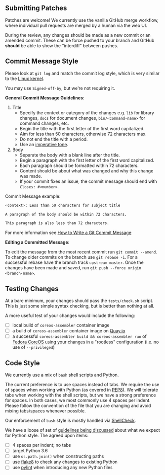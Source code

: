 Submitting Patches
-------------------

Patches are welcome!  We currently use the vanilla GitHub merge workflow, where
individual pull requests are merged by a human via the web UI.

During the review, any changes should be made as a new commit or an amended
commit.  These can be force pushed to your branch and GitHub **should** be able
to show the "interdiff" between pushes.

Commit Message Style
--------------------

Please look at `git log` and match the commit log style, which is very
similar to the
[Linux kernel](https://git.kernel.org/cgit/linux/kernel/git/torvalds/linux.git).

You may use `Signed-off-by`, but we're not requiring it.

**General Commit Message Guidelines**:

1. Title
    - Specify the context or category of the changes e.g. `lib` for library changes, `docs` for document changes, `bin/<command-name>` for command changes, etc.
    - Begin the title with the first letter of the first word capitalized.
    - Aim for less than 50 characters, otherwise 72 characters max.
    - Do not end the title with a period.
    - Use an [imperative tone](https://en.wikipedia.org/wiki/Imperative_mood).
2. Body
    - Separate the body with a blank line after the title.
    - Begin a paragraph with the first letter of the first word capitalized.
    - Each paragraph should be formatted within 72 characters.
    - Content should be about what was changed and why this change was made.
    - If your commit fixes an issue, the commit message should end with `Closes: #<number>`.

Commit Message example:

```bash
<context>: Less than 50 characters for subject title

A paragraph of the body should be within 72 characters.

This paragraph is also less than 72 characters.
```

For more information see [How to Write a Git Commit Message](https://chris.beams.io/posts/git-commit/)

**Editing a Committed Message:**

To edit the message from the most recent commit run `git commit --amend`. To change older commits on the branch use `git rebase -i`. For a successful rebase have the branch track `upstream master`. Once the changes have been made and saved, run `git push --force origin <branch-name>`.

Testing Changes
----------------

At a bare minimum, your changes should pass the `tests/check.sh` script.  This is just
some simple syntax checking, but is better than nothing at all.

A more useful test of your changes would include the following:
  - [ ] local build of `coreos-assembler` container image
  - [ ] a build of `coreos-assembler` container image on [Quay.io](https://quay.io)
  - [ ] a successful `coreos-assembler build && coreos-assembler run` of [Fedora CoreOS](https://github.com/coreos/fedora-coreos-config) using your changes in a "rootless" configuration (i.e. no use of `--privileged`)

Code Style
-----------

We currently use a mix of `bash` shell scripts and Python.

The current preference is to use spaces instead of tabs.  We require the use of
spaces when working with Python (as covered in [PEP8](https://www.python.org/dev/peps/pep-0008/#tabs-or-spaces)).
We will tolerate tabs when working with the shell scripts, but we have a strong
preference for spaces.  In both cases, we most commonly use 4 spaces per indent.
Please follow the convention of the file that you are changing and avoid mixing
tabs/spaces whenever possible.

Our enforcement of `bash` style is mostly handled via [ShellCheck](https://github.com/koalaman/shellcheck).

We have a loose of set of [guidelines being discussed](https://github.com/coreos/coreos-assembler/issues/271) about
what we expect for Python style.  The agreed upon items:
  - [ ] 4 spaces per indent; no tabs
  - [ ] target Python 3.6
  - [ ] use `os.path.join()` when constructing paths
  - [ ] use [flake8](https://pypi.org/project/flake8/) to check any changes to existing Python
  - [ ] use [pylint](https://www.pylint.org/) when introducing any new Python files
